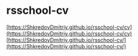 # rsschool-cv

[https://ShkredovDmitriy.github.io/rsschool-cv/cv](https://ShkredovDmitriy.github.io/rsschool-cv/cv)
[https://ShkredovDmitriy.github.io/rsschool-cv/](https://ShkredovDmitriy.github.io/rsschool-cv/)
